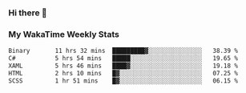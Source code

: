 ### Hi there 👋

<!--
**royschrauwen/royschrauwen** is a ✨ _special_ ✨ repository because its `README.md` (this file) appears on your GitHub profile.

Here are some ideas to get you started:

- 🔭 I’m currently working on ...
- 🌱 I’m currently learning ...
- 👯 I’m looking to collaborate on ...
- 🤔 I’m looking for help with ...
- 💬 Ask me about ...
- 📫 How to reach me: ...
- 😄 Pronouns: ...
- ⚡ Fun fact: ...
-->


### My WakaTime Weekly Stats
<!--START_SECTION:waka-->

```txt
Binary       11 hrs 32 mins  █████████▓░░░░░░░░░░░░░░░   38.39 %
C#           5 hrs 54 mins   █████░░░░░░░░░░░░░░░░░░░░   19.65 %
XAML         5 hrs 46 mins   ████▓░░░░░░░░░░░░░░░░░░░░   19.18 %
HTML         2 hrs 10 mins   █▓░░░░░░░░░░░░░░░░░░░░░░░   07.25 %
SCSS         1 hr 51 mins    █▓░░░░░░░░░░░░░░░░░░░░░░░   06.15 %
```

<!--END_SECTION:waka-->

